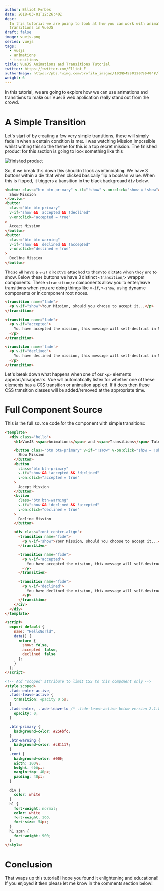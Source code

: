 ```yaml
---
author: Elliot Forbes
date: 2018-03-01T12:26:40Z
desc:
  In this tutorial we are going to look at how you can work with animations and
  transitions in VueJS
draft: false
image: vuejs.png
series: vuejs
tags:
  - vuejs
  - animations
  - transitions
title: VueJS Animations and Transitions Tutorial
twitter: https://twitter.com/Elliot_F
authorImage: https://pbs.twimg.com/profile_images/1028545501367554048/lzr43cQv_400x400.jpg
weight: 6
---
```


In this tutorial, we are going to explore how we can use animations and
transitions to make our VueJS web application really stand out from the crowd.

# A Simple Transition

Let's start of by creating a few very simple transitions, these will simply fade
in when a certain condition is met. I was watching Mission Impossible whilst
writing this so the theme for this is a top secret mission. The finished product
for this section is going to look something like this:

![finished product](/images/vuejs-animations.png)

So, if we break this down this shouldn't look as intimidating. We have 3 buttons
within a div that when clicked basically flip a boolean value. When this is
flipped, it triggers a transition in the black background `div` below.

```html
<button class="btn btn-primary" v-if="!show" v-on:click="show = !show">
  Show Mission
</button>
<button
  class="btn btn-primary"
  v-if="show && !accepted && !declined"
  v-on:click="accepted = true"
>
  Accept Mission
</button>
<button
  class="btn btn-warning"
  v-if="show && !declined && !accepted"
  v-on:click="declined = true"
>
  Decline Mission
</button>
```

These all have a `v-if` directive attached to them to dictate when they are to
show. Below these buttons we have 3 distinct `<transition/>` wrapper components.
These `<transition/>` components allow you to enter/leave transitions when you
are doing things like `v-if`, `v-show`, using dynamic components or in component
root nodes.

```html
<transition name="fade">
  <p v-if="show">Your Mission, should you choose to accept it...</p>
</transition>

<transition name="fade">
  <p v-if="accepted">
    You have accepted the mission, this message will self-destruct in 5...
  </p>
</transition>

<transition name="fade">
  <p v-if="declined">
    You have declined the mission, this message will self-destruct in 5...
  </p>
</transition>
```

Let's break down what happens when one of our `<p>` elements appears/disappears.
Vue will automatically listen for whether one of these elements has a CSS
transition or animation applied. If it does then these CSS transition classes
will be added/removed at the appropriate time.


# Full Component Source

This is the full source code for the component with simple transitions:

```html
<template>
  <div class="hello">
    <h1>VueJS <span>Animations</span> and <span>Transitions</span> Tutorial</h1>

    <button class="btn btn-primary" v-if="!show" v-on:click="show = !show">
      Show Mission
    </button>
    <button
      class="btn btn-primary"
      v-if="show && !accepted && !declined"
      v-on:click="accepted = true"
    >
      Accept Mission
    </button>
    <button
      class="btn btn-warning"
      v-if="show && !declined && !accepted"
      v-on:click="declined = true"
    >
      Decline Mission
    </button>

    <div class="cont center-align">
      <transition name="fade">
        <p v-if="show">Your Mission, should you choose to accept it...</p>
      </transition>

      <transition name="fade">
        <p v-if="accepted">
          You have accepted the mission, this message will self-destruct in 5...
        </p>
      </transition>

      <transition name="fade">
        <p v-if="declined">
          You have declined the mission, this message will self-destruct in 5...
        </p>
      </transition>
    </div>
  </div>
</template>

<script>
  export default {
    name: "HelloWorld",
    data() {
      return {
        show: false,
        accepted: false,
        declined: false
      };
    }
  };
</script>

<!-- Add "scoped" attribute to limit CSS to this component only -->
<style scoped>
  .fade-enter-active,
  .fade-leave-active {
    transition: opacity 0.5s;
  }
  .fade-enter, .fade-leave-to /* .fade-leave-active below version 2.1.8 */ {
    opacity: 0;
  }

  .btn-primary {
    background-color: #256bfc;
  }
  .btn-warning {
    background-color: #c81117;
  }
  .cont {
    background-color: #000;
    width: 100%;
    height: 400px;
    margin-top: 40px;
    padding: 40px;
  }

  div {
    color: white;
  }
  h1 {
    font-weight: normal;
    color: white;
    font-weight: 100;
    font-size: 58px;
  }
  h1 span {
    font-weight: 900;
  }
</style>
```

# Conclusion

That wraps up this tutorial! I hope you found it enlightening and educational!
If you enjoyed it then please let me know in the comments section below!
